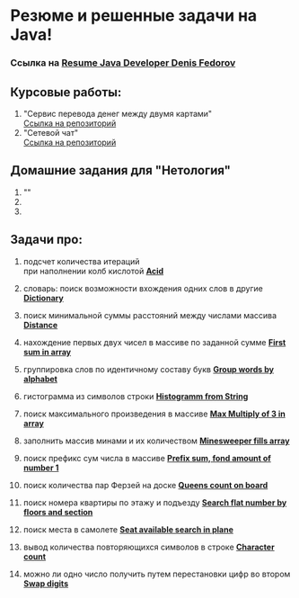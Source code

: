 # Резюме и решенные задачи на Java!
### Ссылка на [Resume Java Developer Denis Fedorov](resume_Java_Developer_FedorovDV.pdf)
## Курсовые работы:
1. "Сервис перевода денег между двумя картами" <br> 
[Ссылка на репозиторий](https://github.com/FedorovDenisJavaDeveloper/Spring-Send-Money-From-Cards)
2. "Сетевой чат" <br>
[Ссылка на репозиторий](https://github.com/FedorovDenisJavaDeveloper/Network-Chat)

## Домашние задания для "Нетология"
1. ""
2. 
2. 

## Задачи про:
1. подсчет количества итераций <br> при наполнении колб кислотой  **[Acid](acid)**

1. словарь: поиск возможности вхождения одних слов в другие  **[Dictionary](dictionary)**

1. поиск минимальной суммы расстояний между числами массива **[Distance](distance)**

1. нахождение первых двух чисел в массиве по заданной сумме **[First sum in array](firstsum)**

1. группировка слов по идентичному составу букв **[Group words by alphabet](alphabet)**

1. гистограмма из символов строки **[Histogramm from String](histogramm)**

1. поиск максимального произведения в массиве **[Max Multiply of 3 in array](multiply)**

1. заполнить массив минами и их количеством **[Minesweeper fills array](minesweeper)**

1. поиск префикс сум числа в массиве **[Prefix sum, fond amount of number 1](prefix)**

1. поиск количества пар Ферзей на доске  **[Queens count on board](queen)**

1. поиск номера квартиры по этажу и подъезду  **[Search flat number by floors and section](searchflat)**

1. поиск места в самолете  **[Seat available search in plane](seatavailable)**

1. вывод количества повторяющихся символов в строке  **[Character count](charactercount)**

1. можно ли одно число получить путем перестановки цифр во втором  **[Swap digits](swapnumbers)**
